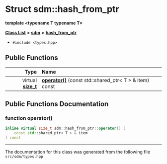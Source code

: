 
# Struct sdm::hash\_from\_ptr

<link rel="stylesheet" href="https://cdnjs.cloudflare.com/ajax/libs/KaTeX/0.5.1/katex.min.css">
<link rel="stylesheet" href="https://cdn.jsdelivr.net/github-markdown-css/2.2.1/github-markdown.css"/>


**template &lt;typename T typename T&gt;**


[**Class List**](annotated.md) **>** [**sdm**](namespacesdm.md) **>** [**hash\_from\_ptr**](structsdm_1_1hash__from__ptr.md)





* `#include <types.hpp>`















## Public Functions

| Type | Name |
| ---: | :--- |
| virtual [**size\_t**](namespacesdm.md#typedef-size-t) | [**operator()**](structsdm_1_1hash__from__ptr.md#function-operator()) (const std::shared\_ptr&lt; T &gt; & item) const<br> |








## Public Functions Documentation


### function operator() 


```cpp
inline virtual size_t sdm::hash_from_ptr::operator() (
    const std::shared_ptr< T > & item
) const
```



------------------------------
The documentation for this class was generated from the following file `src/sdm/types.hpp`